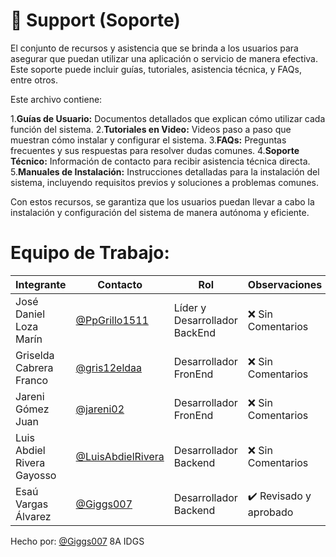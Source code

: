 # 📂 Support (Soporte)

El conjunto de recursos y asistencia que se brinda a los usuarios para asegurar que puedan utilizar una aplicación o servicio de manera efectiva. Este soporte puede incluir guías, tutoriales, asistencia técnica, y FAQs, entre otros.

Este archivo contiene:

1.**Guías de Usuario:** Documentos detallados que explican cómo utilizar cada función del sistema.
2.**Tutoriales en Video:** Videos paso a paso que muestran cómo instalar y configurar el sistema.
3.**FAQs:** Preguntas frecuentes y sus respuestas para resolver dudas comunes.
4.**Soporte Técnico:** Información de contacto para recibir asistencia técnica directa.
5.**Manuales de Instalación:** Instrucciones detalladas para la instalación del sistema, incluyendo requisitos previos y soluciones a problemas comunes.

Con estos recursos, se garantiza que los usuarios puedan llevar a cabo la instalación y configuración del sistema de manera autónoma y eficiente.

# Equipo de Trabajo:

|Integrante|Contacto|Rol|Observaciones|
|------------|--------|---|---|
|José Daniel Loza Marín |[@PpGrillo1511](https://github.com/PpGrillo1511)|Líder y Desarrollador BackEnd|❌ Sin Comentarios|
|Griselda Cabrera Franco |[@gris12eldaa](https://github.com/gris12eldaa)|Desarrollador FronEnd|❌ Sin Comentarios|
|Jareni Gómez Juan |[@jareni02](https://github.com/jareni02)|Desarrollador FronEnd|❌ Sin Comentarios|
|Luis Abdiel Rivera Gayosso |[@LuisAbdielRivera](https://github.com/LuisAbdielRivera)|Desarrollador Backend|❌ Sin Comentarios|
|Esaú Vargas Álvarez |[@Giggs007](https://github.com/Giggs007)|Desarrollador Backend|✔️  Revisado y aprobado|

Hecho por: [@Giggs007](https://github.com/Giggs007) 8A IDGS